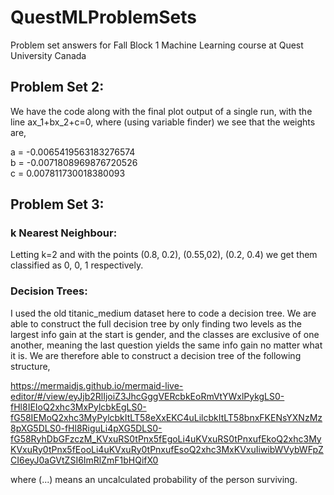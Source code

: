 # QuestMLProblemSets
Problem set answers for Fall Block 1 Machine Learning course at Quest University Canada

## Problem Set 2:
We have the code along with the final plot output of a single run, with the line ax_1+bx_2+c=0, where (using variable finder) we see that the weights are,

a = -0.0065419563183276574  
b = -0.0071808969876720526  
c = 0.007811730018380093

## Problem Set 3:
### k Nearest Neighbour:  
Letting k=2 and with the points (0.8, 0.2), (0.55,02), (0.2, 0.4) we get them classified as 0, 0, 1 respectively.

### Decision Trees:
I used the old titanic_medium dataset here to code a decision tree. We are able to construct the full decision tree by only finding two levels as the largest info gain at the start is gender, and the classes are exclusive of one another, meaning the last question yields the same info gain no matter what it is. We are therefore able to construct a decision tree of the following structure,

https://mermaidjs.github.io/mermaid-live-editor/#/view/eyJjb2RlIjoiZ3JhcGggVERcbkEoRmVtYWxlPykgLS0-fHl8IEIoQ2xhc3MxPylcbkEgLS0-fG58IEMoQ2xhc3MyPylcbkItLT58eXxEKC4uLilcbkItLT58bnxFKENsYXNzMz8pXG5DLS0-fHl8RiguLi4pXG5DLS0-fG58RyhDbGFzczM_KVxuRS0tPnx5fEgoLi4uKVxuRS0tPnxufEkoQ2xhc3MyKVxuRy0tPnx5fEooLi4uKVxuRy0tPnxufEsoQ2xhc3MxKVxuIiwibWVybWFpZCI6eyJ0aGVtZSI6ImRlZmF1bHQifX0

where (...) means an uncalculated probability of the person surviving.
